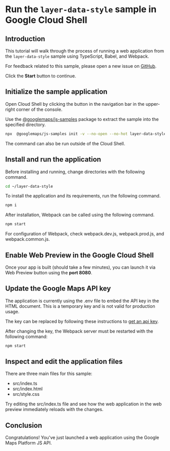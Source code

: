 # Run the `layer-data-style` sample in Google Cloud Shell

<walkthrough-tutorial-duration duration="10"/>

## Introduction

This tutorial will walk through the process of running a web application from
the `layer-data-style` sample using TypeScript, Babel, and Webpack.

For feedback related to this sample, please open a new issue on
[GitHub](https://github.com/googlemaps/js-samples/issues).

Click the **Start** button to continue.

## Initialize the sample application

Open Cloud Shell by clicking the
<walkthrough-cloud-shell-icon></walkthrough-cloud-shell-icon> button in the
navigation bar in the upper-right corner of the console.

Use the [@googlemaps/js-samples](https://www.npmjs.com/package/@googlemaps/js-samples) package to
extract the sample into the specified directory.

```bash
npx  @googlemaps/js-samples init -v --no-open --no-hot layer-data-style ~/layer-data-style
```

The command can also be run outside of the Cloud Shell.

## Install and run the application

Before installing and running, change directories with the following command.

```bash
cd ~/layer-data-style
```

To install the application and its requirements, run the following command.

```bash
npm i
```

After installation, Webpack can be called using the following command.

```bash
npm start
```

For configuration of Webpack, check
<walkthrough-editor-open-file filePath="layer-data-style/webpack.dev.js">webpack.dev.js</walkthrough-editor-open-file>,
<walkthrough-editor-open-file filePath="layer-data-style/webpack.prod.js">webpack.prod.js</walkthrough-editor-open-file>,
and
<walkthrough-editor-open-file filePath="layer-data-style/webpack.common.js">webpack.common.js</walkthrough-editor-open-file>.

## Enable Web Preview in the Google Cloud Shell

Once your app is built (should take a few minutes), you can launch it via
<walkthrough-spotlight-pointer target="cloudshell" spotlightId="devshell-web-preview-button">Web
Preview button</walkthrough-spotlight-pointer> using the **port 8080**.

## Update the Google Maps API key

The application is currently using the
<walkthrough-editor-open-file filePath="layer-data-style/.env">.env</walkthrough-editor-open-file>
file to embed the API key in the HTML document. This is a temporary key and is
not valid for production usage.

The key can be replaced by following these instructions to
[get an api key](https://developers.google.com/maps/documentation/javascript/get-api-key).

After changing the key, the Webpack server must be restarted with the following
command:

```bash
npm start
```

## Inspect and edit the application files

There are three main files for this sample:

*   <walkthrough-editor-open-file filePath="layer-data-style/src/index.ts">src/index.ts</walkthrough-editor-open-file>
*   <walkthrough-editor-open-file filePath="layer-data-style/src/index.html">src/index.html</walkthrough-editor-open-file>
*   <walkthrough-editor-open-file filePath="layer-data-style/src/style.css">src/style.css</walkthrough-editor-open-file>

Try editing the <walkthrough-editor-open-file filePath="layer-data-style/src/index.ts">src/index.ts</walkthrough-editor-open-file> file and see how the web application in the web preview immediately reloads with the changes.

## Conclusion

<walkthrough-conclusion-trophy></walkthrough-conclusion-trophy>

Congratulations! You've just launched a web application using the Google Maps
Platform JS API.
